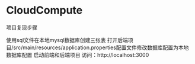 # CloudCompute
项目复现步骤

使用sql文件在本地mysql数据库创建三张表
打开后端项目/src/main/resources/application.properties配置文件修改数据库配置为本地数据库配置
启动前端和后端项目
访问：http://localhost:3000
